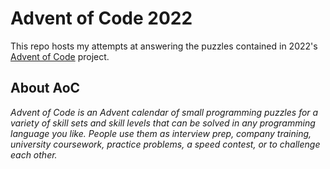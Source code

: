 # Advent of Code 2022

This repo hosts my attempts at answering the puzzles contained in 2022's [Advent of Code](https://adventofcode.com/) project.

## About AoC

*Advent of Code is an Advent calendar of small programming puzzles for a variety of skill sets and skill levels that can be solved in any programming language you like. People use them as interview prep, company training, university coursework, practice problems, a speed contest, or to challenge each other.*
